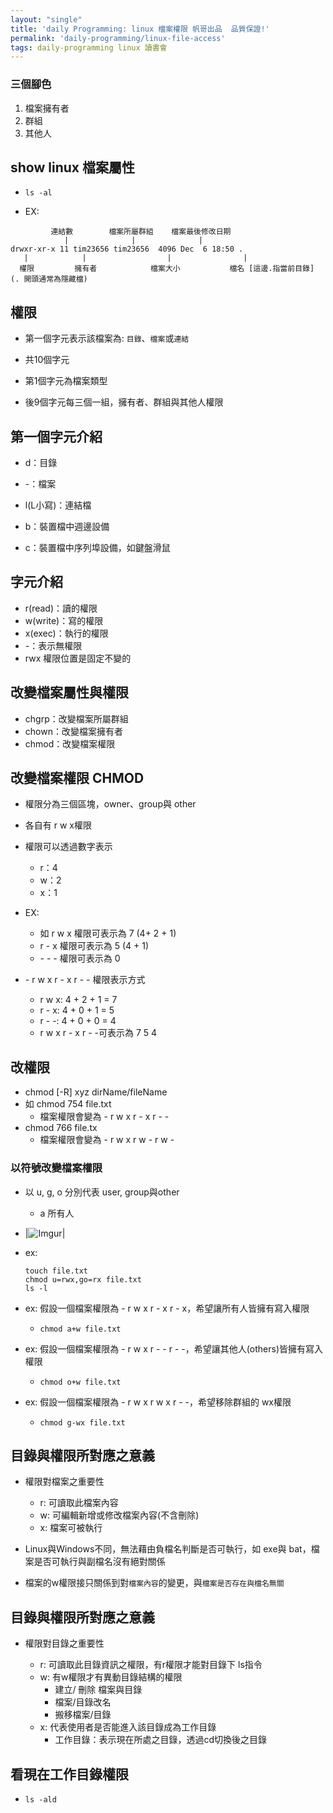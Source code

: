 ```yaml
---
layout: "single"
title: 'daily Programming: linux 檔案權限 帆哥出品  品質保證!'
permalink: 'daily-programming/linux-file-access'
tags: daily-programming linux 讀書會
---
```


### 三個腳色

1. 檔案擁有者
2. 群組
3. 其他人

## show linux 檔案屬性

- `ls -al`

- EX:

~~~
         連結數        檔案所屬群組    檔案最後修改日期
            |              |              |
drwxr-xr-x 11 tim23656 tim23656  4096 Dec  6 18:50 .
   |            |                  |                |
  權限         擁有者            檔案大小           檔名 [這邊.指當前目錄] (. 開頭通常為隱藏檔)
~~~

## 權限

- 第一個字元表示該檔案為: `目錄`、`檔案`或`連結`

- 共10個字元

- 第1個字元為檔案類型

- 後9個字元每三個一組，擁有者、群組與其他人權限

## 第一個字元介紹

- d：⽬錄

- -：檔案

- l(L⼩寫)：連結檔

- b：裝置檔中週邊設備

- c：裝置檔中序列埠設備，如鍵盤滑鼠

## 字元介紹

- r(read)：讀的權限
- w(write)：寫的權限
- x(exec)：執⾏的權限
- -：表⽰無權限
- rwx 權限位置是固定不變的


## 改變檔案屬性與權限

- chgrp：改變檔案所屬群組
- chown：改變檔案擁有者
- chmod：改變檔案權限


## 改變檔案權限 CHMOD


- 權限分為三個區塊，owner、group與 other
- 各⾃有 r w x權限
- 權限可以透過數字表⽰
   - r：4
   - w：2
   - x：1

- EX:

   - 如 r w x 權限可表⽰為 7 (4+ 2 + 1)
   - r - x 權限可表⽰為 5 (4 + 1)
   - \- \- \- 權限可表⽰為 0 

- \- r w x r \- x r \- \- 權限表⽰⽅式
   - r w x: 4 + 2 + 1 = 7
   - r \- x: 4 + 0 + 1 = 5
   - r \- \-: 4 + 0 + 0 = 4
   - r w x r \- x r \- \-可表⽰為 7 5 4


## 改權限

- chmod [-R] xyz dirName/fileName
- 如 chmod 754 file.txt
   - 檔案權限會變為 \- r w x r \- x r \- \-
- chmod 766 file.tx
   - 檔案權限會變為 \- r w x r w \- r w \-

### 以符號改變檔案權限

- 以 u, g, o 分別代表 user, group與other
   - a 所有人

- |![Imgur](https://i.imgur.com/tankeRP.gif)|


- ex:

   ~~~
   touch file.txt
   chmod u=rwx,go=rx file.txt
   ls -l
   ~~~

- ex: 假設⼀個檔案權限為 - r w x r - x r - x，希望讓所有⼈皆擁有寫入權限

   - `chmod a+w file.txt`

- ex: 假設⼀個檔案權限為 - r w x r - - r - -，希望讓其他⼈(others)皆擁有寫入權限

   - `chmod o+w file.txt`

- ex: 假設⼀個檔案權限為 - r w x r w x r - -，希望移除群組的 wx權限

   - `chmod g-wx file.txt`


## ⽬錄與權限所對應之意義

- 權限對檔案之重要性
   - r: 可讀取此檔案內容
   - w: 可編輯新增或修改檔案內容(不含刪除)
   - x: 檔案可被執⾏

- Linux與Windows不同，無法藉由負檔名判斷是否可執⾏，如 exe與 bat，檔案是否可執⾏與副檔名沒有絕對關係

- 檔案的w權限接只關係到對`檔案內容`的變更，與`檔案是否存在與檔名無關`


## ⽬錄與權限所對應之意義

- 權限對⽬錄之重要性

   - r: 可讀取此⽬錄資訊之權限，有r權限才能對⽬錄下 ls指令
   - w: 有w權限才有異動⽬錄結構的權限
      - 建立/ 刪除 檔案與⽬錄
      - 檔案/⽬錄改名
      - 搬移檔案/⽬錄
   - x: 代表使⽤者是否能進入該⽬錄成為⼯作⽬錄
      - ⼯作⽬錄：表⽰現在所處之⽬錄，透過cd切換後之⽬錄

## 看現在工作目錄權限

- `ls -ald`



